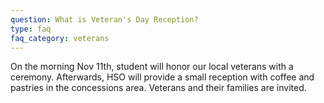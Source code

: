 ```yaml
---
question: What is Veteran's Day Reception?
type: faq
faq_category: veterans
---
```

On the morning Nov 11th, student will honor our local veterans with a ceremony. Afterwards,  HSO will provide a small reception with coffee and pastries in the concessions area. Veterans and their families are invited.